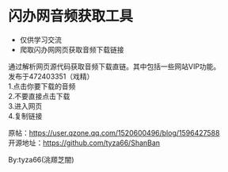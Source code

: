 # 闪办网音频获取工具
- 仅供学习交流
- 爬取闪办网网页获取音频下载链接

通过解析网页源代码获取音频下载直链。其中包括一些网站VIP功能。  
发布于472403351（戏精）  
1.点击你要下载的音频  
2.不要直接点击下载  
3.进入网页  
4.复制链接  

原帖：https://user.qzone.qq.com/1520600496/blog/1596427588  
开源地址：https://github.com/tyza66/ShanBan  

By:tyza66(洮羱芝闇)